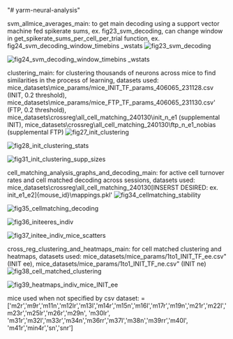 "# yarm-neural-analysis" 

svm_allmice_averages_main:
to get main decoding using a support vector machine fed spikerate sums, ex. fig23_svm_decoding, can change window in get_spikerate_sums_per_cell_per_trial function, ex. fig24_svm_decoding_window_timebins _wstats
![fig23_svm_decoding](https://github.com/aozgur360/yarm-neural-analysis/assets/77759136/1db8d79a-ad15-4a14-87c1-d54cd493f05b)

![fig24_svm_decoding_window_timebins _wstats](https://github.com/aozgur360/yarm-neural-analysis/assets/77759136/422a4781-7e0a-46af-9ba3-4c6494c3ebd6)

clustering_main:
for clustering thousands of neurons across mice to find similarities in the process of learning, datasets used: mice_datasets\mice_params/mice_INIT_TF_params_406065_231128.csv (INIT, 0.2 threshold), mice_datasets\mice_params/mice_FTP_TF_params_406065_231130.csv' (FTP, 0.2 threshold), mice_datasets\crossreg\all_cell_matching_240130\init_n_e1 (supplemental INIT), mice_datasets\crossreg\all_cell_matching_240130\ftp_n_e1_nobias (supplemental FTP)
![fig27_init_clustering](https://github.com/aozgur360/yarm-neural-analysis/assets/77759136/dfb6ebf6-0471-4128-903d-d95ba3c0007c)

![fig28_init_clustering_stats](https://github.com/aozgur360/yarm-neural-analysis/assets/77759136/3d466ea3-9d4f-419c-ad14-c4d4bb72cab8)

![fig31_init_clustering_supp_sizes](https://github.com/aozgur360/yarm-neural-analysis/assets/77759136/e634668c-24b1-4f85-aea4-a779e306b3ec)


cell_matching_analysis_graphs_and_decoding_main:
for active cell turnover rates and cell matched decoding across sessions, datasets used: mice_datasets\crossreg\all_cell_matching_240130\[INSERST DESIRED: ex. init_e1_e2]\{mouse_id}\mappings.pkl'
![fig34_cellmatching_stability](https://github.com/aozgur360/yarm-neural-analysis/assets/77759136/176b2928-c084-4dca-b704-78ce6f3b63d5)

![fig35_cellmatching_decoding](https://github.com/aozgur360/yarm-neural-analysis/assets/77759136/6c8cebff-1285-40af-a670-33b91008d15c)

![fig36_initeeres_indiv](https://github.com/aozgur360/yarm-neural-analysis/assets/77759136/4e61aa3e-0b6c-4af6-b3b6-4746638d976e)

![fig37_initee_indiv_mice_scatters](https://github.com/aozgur360/yarm-neural-analysis/assets/77759136/5077dd53-2479-4170-9af8-31a278e637b0)

cross_reg_clustering_and_heatmaps_main: 
for cell matched clustering and heatmaps, datasets used: mice_datasets/mice_params/1to1_INIT_TF_ee.csv" (INIT ee), mice_datasets/mice_params/1to1_INIT_TF_ne.csv" (INIT ne)
![fig38_cell_matched_clustering](https://github.com/aozgur360/yarm-neural-analysis/assets/77759136/dad42f28-1c27-421e-a9f2-d6287cd52b00)

![fig39_heatmaps_indiv_mice_INIT_ee](https://github.com/aozgur360/yarm-neural-analysis/assets/77759136/b9bcdb6b-f22b-4cb6-893d-95f056669a11)

mice used when not specified by csv dataset: = ['m2r','m9r','m11n','m12lr','m13l','m14r','m15n','m16l','m17r','m19n','m21r','m22l','m23r','m25lr','m26r','m29n', 'm30lr', 'm31r','m32l','m33r','m34n','m36rr','m37l','m38n','m39rr','m40l', 'm41r','min4r','sn','snr']
